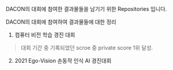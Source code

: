 DACON의 대회에 참여한 결과물들을 남기기 위한 Repositories 입니다.

DACON의 대회에 참여하여 결과물들에 대한 정리

1. 컴퓨터 비전 학습 경진 대회
> 대회 기간 중 기록되었던 scroe 중 private score 1위 달성.

2. 2021 Ego-Vision 손동작 인식 AI 경진대회
